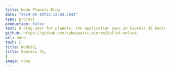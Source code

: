 ```yaml
---
title: Node Planets Blog
date: "2019-06-19T22:12:03.284Z"
type: project
production: false
text: A blog post for planets, the application uses an Express JS backend as a server and simple HTML templates for the front end.
github: https://github.com/subaquatic-pierre/ballot-online
url: none
tech: [
title: NodeJS,
title: Express JS,
]
image: none
---
```

